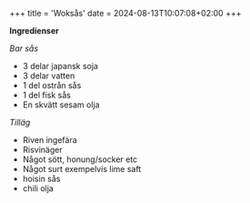 +++
title = 'Woksås'
date = 2024-08-13T10:07:08+02:00
+++


**Ingredienser**

*Bar sås* 

- 3 delar japansk soja
- 3 delar vatten
- 1 del ostrån sås
- 1 del fisk sås
- En skvätt sesam olja

*Tilläg*

- Riven ingefära
- Risvinäger 
- Något sött, honung/socker etc
- Något surt exempelvis lime saft
- hoisin sås
- chili olja
